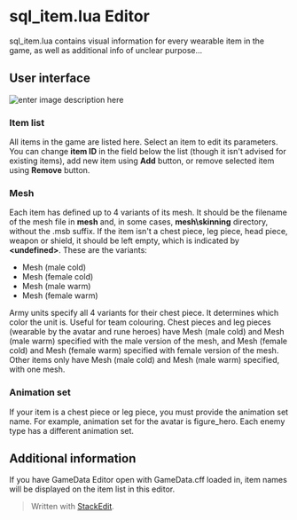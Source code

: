 # sql_item.lua Editor
sql_item.lua contains visual information for every wearable item in the game, as well as additional info of unclear purpose...

## User interface
![enter image description here](https://lh3.googleusercontent.com/nHfpJBzBpEXHmJMH0jpTEDl5h9fXW0Jxb2IWdGfbP8BWfJr2knM6jSSS058EYRNk_GlhZE1aO8u1)
### Item list
All items in the game are listed here. Select an item to edit its parameters.
You can change **item ID** in the field below the list (though it isn't advised for existing items), add new item using **Add** button, or remove selected item using **Remove** button.

### Mesh
Each item has defined up to 4 variants of its mesh. It should be the filename of the mesh file in **mesh** and, in some cases, **mesh\\skinning** directory, without the .msb suffix. If the item isn't a chest piece, leg piece, head piece, weapon or shield, it should be left empty, which is indicated by **\<undefined\>**.
These are the variants:
- Mesh (male cold)
- Mesh (female cold)
- Mesh (male warm)
- Mesh (female warm)

Army units specify all 4 variants for their chest piece. It determines which color the unit is. Useful for team colouring.
Chest pieces and leg pieces (wearable by the avatar and rune heroes) have Mesh (male cold) and Mesh (male warm) specified with the male version of the mesh, and Mesh (female cold) and Mesh (female warm) specified with female version of the mesh.
Other items only have Mesh (male cold) and Mesh (male warm) specified, with one mesh.

### Animation set
If your item is a chest piece or leg piece, you must provide the animation set name. For example, animation set for the avatar is figure_hero. Each enemy type has a different animation set.

## Additional information
If you have GameData Editor open with GameData.cff loaded in, item names will be displayed on the item list in this editor.

> Written with [StackEdit](https://stackedit.io/).
<!--stackedit_data:
eyJoaXN0b3J5IjpbMTQ0NjQ0MzkxM119
-->